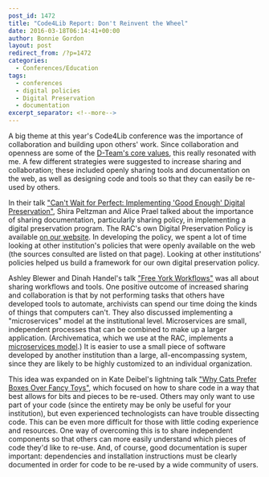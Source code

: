 ```yaml
---
post_id: 1472
title: "Code4Lib Report: Don't Reinvent the Wheel"
date: 2016-03-18T06:14:41+00:00
author: Bonnie Gordon
layout: post
redirect_from: /?p=1472
categories:
  - Conferences/Education
tags:
  - conferences
  - digital policies
  - Digital Preservation
  - documentation
excerpt_separator: <!--more-->
---
```

A big theme at this year's Code4Lib conference was the importance of collaboration and building upon others' work. Since collaboration and openness are some of the [D-Team's core values](https://github.com/RockefellerArchiveCenter/dteamValues/blob/master/values.md), this really resonated with me. A few different strategies were suggested to increase sharing and collaboration; these included openly sharing tools and documentation on the web, as well as designing code and tools so that they can easily be re-used by others.<!--more-->

In their talk ["Can't Wait for Perfect: Implementing 'Good Enough' Digital Preservation"](https://docs.google.com/presentation/d/1-a0YoUuqWPTTOO6Qah38e7X3scgP5rM7DOcnO0N-ncQ/edit#slide=id.p), Shira Peltzman and Alice Prael talked about the importance of sharing documentation, particularly sharing policy, in implementing a digital preservation program. The RAC's own Digital Preservation Policy is available [on our website](http://www.rockarch.org/programs/digital/DigPresPolicy.php). In developing the policy, we spent a lot of time looking at other institution's policies that were openly available on the web (the sources consulted are listed on that page). Looking at other institutions' policies helped us build a framework for our own digital preservation policy.

Ashley Blewer and Dinah Handel's talk ["Free York Workflows"](http://ablwr.github.io/free_your_workflows/#/) was all about sharing workflows and tools. One positive outcome of increased sharing and collaboration is that by not performing tasks that others have developed tools to automate, archivists can spend our time doing the kinds of things that computers can't. They also discussed implementing a "microservices" model at the institutional level. Microservices are small, independent processes that can be combined to make up a larger application. (Archivematica, which we use at the RAC, implements a [microservices model](https://www.archivematica.org/en/docs/archivematica-1.5/user-manual/overview/microservices/#micro-services).) It is easier to use a small piece of software developed by another institution than a large, all-encompassing system, since they are likely to be highly customized to an individual organization.

This idea was expanded on in Kate Deibel's lightning talk ["Why Cats Prefer Boxes Over Fancy Toys"](https://www.dropbox.com/s/hsl5pqnp3inhe1z/deibel-cats-prefer-boxes.pptx?dl=0), which focused on how to share code in a way that best allows for bits and pieces to be re-used. Others may only want to use part of your code (since the entirety may be only be useful for your institution), but even experienced technologists can have trouble dissecting code. This can be even more difficult for those with little coding experience and resources. One way of overcoming this is to share independent components so that others can more easily understand which pieces of code they'd like to re-use. And, of course, good documentation is super important: dependencies and installation instructions must be clearly documented in order for code to be re-used by a wide community of users.
